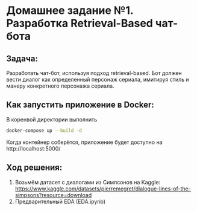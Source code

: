 # Домашнее задание №1. Разработка Retrieval-Based чат-бота

## Задача:
Разработать чат-бот, используя подход retrieval-based. Бот должен вести диалог как определенный персонаж сериала, имитируя стиль и манеру конкретного персонажа сериала.

## Как запустить приложение в Docker:
В коренвой директории выполнить 
```bash
docker-compose up --build -d
```
Когда контейнер соберётся, приложение будет доступно на http://localhost:5000/

## Ход решения:
1) Возьмём датасет с диалогами из Симпсонов на Kaggle:
https://www.kaggle.com/datasets/pierremegret/dialogue-lines-of-the-simpsons?resource=download
2) Предварительный EDA (EDA.ipynb)

